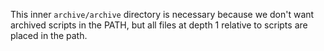 This inner `archive/archive` directory is necessary because we don't want archived scripts in the PATH, but all files at depth 1 relative to scripts are placed in the path.